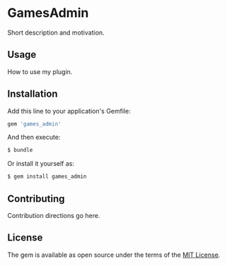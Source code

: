 # GamesAdmin
Short description and motivation.

## Usage
How to use my plugin.

## Installation
Add this line to your application's Gemfile:

```ruby
gem 'games_admin'
```

And then execute:
```bash
$ bundle
```

Or install it yourself as:
```bash
$ gem install games_admin
```

## Contributing
Contribution directions go here.

## License
The gem is available as open source under the terms of the [MIT License](http://opensource.org/licenses/MIT).
